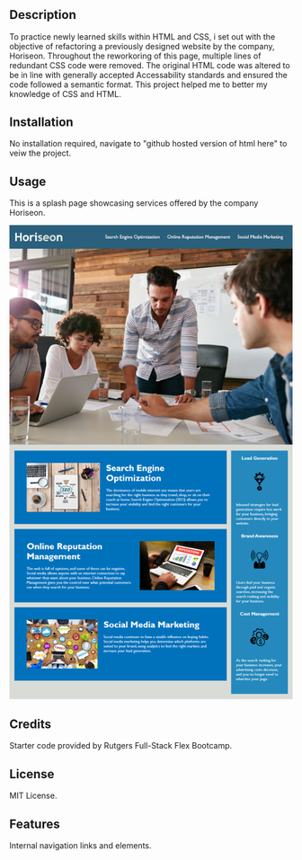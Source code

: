 # <Horiseon-Refactoring-Homework-Assignment>

## Description

To practice newly learned skills within HTML and CSS, i set out with the objective of refactoring a previously designed website by the company, Horiseon.
Throughout the reworkoring of this page, multiple lines of redundant CSS code were removed. The original HTML code was altered to be in line with generally accepted Accessability 
standards and ensured the code followed a semantic format. This project helped me to better my knowledge of CSS and HTML.

## Installation

No installation required, navigate to "github hosted version of html here" to veiw the project.

## Usage

This is a splash page showcasing services offered by the company Horiseon.

![Webpage Screenshot](assets/images/01-html-css-git-homework-demo.png)

## Credits

Starter code provided by Rutgers Full-Stack Flex Bootcamp.

## License

MIT License.

## Features

Internal navigation links and elements.
